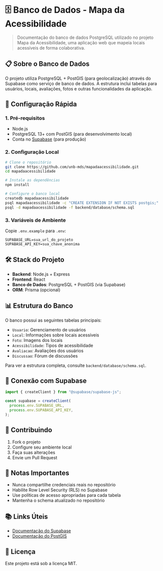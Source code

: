 # 🗄️ Banco de Dados - Mapa da Acessibilidade

> Documentação do banco de dados PostgreSQL utilizado no projeto Mapa da Acessibilidade, uma aplicação web que mapeia locais acessíveis de forma colaborativa.

## 📋 Sobre o Banco de Dados

O projeto utiliza PostgreSQL + PostGIS (para geolocalização) através do Supabase como serviço de banco de dados. A estrutura inclui tabelas para usuários, locais, avaliações, fotos e outras funcionalidades da aplicação.

## 🚀 Configuração Rápida

### 1. Pré-requisitos

- Node.js
- PostgreSQL 13+ com PostGIS (para desenvolvimento local)
- Conta no [Supabase](https://supabase.com) (para produção)

### 2. Configuração Local

```bash
# Clone o repositório
git clone https://github.com/unb-mds/mapadaacessibilidade.git
cd mapadaacessibilidade

# Instale as dependências
npm install

# Configure o banco local
createdb mapadaacessibilidade
psql mapadaacessibilidade -c "CREATE EXTENSION IF NOT EXISTS postgis;"
psql -d mapadaacessibilidade -f backend/database/schema.sql
```

### 3. Variáveis de Ambiente

Copie `.env.example` para `.env`:

```env
SUPABASE_URL=sua_url_do_projeto
SUPABASE_API_KEY=sua_chave_anonima
```

## 🛠️ Stack do Projeto

- **Backend**: Node.js + Express
- **Frontend**: React
- **Banco de Dados**: PostgreSQL + PostGIS (via Supabase)
- **ORM**: Prisma (opcional)

## 📊 Estrutura do Banco

O banco possui as seguintes tabelas principais:

- `Usuario`: Gerenciamento de usuários
- `Local`: Informações sobre locais acessíveis
- `Foto`: Imagens dos locais
- `Acessibilidade`: Tipos de acessibilidade
- `Avaliacao`: Avaliações dos usuários
- `Discussao`: Fórum de discussões

Para ver a estrutura completa, consulte `backend/database/schema.sql`.

## 🔗 Conexão com Supabase

```javascript
import { createClient } from "@supabase/supabase-js";

const supabase = createClient(
  process.env.SUPABASE_URL,
  process.env.SUPABASE_API_KEY,
);
```

## 🤝 Contribuindo

1. Fork o projeto
2. Configure seu ambiente local
3. Faça suas alterações
4. Envie um Pull Request

## 📝 Notas Importantes

- Nunca compartilhe credenciais reais no repositório
- Habilite Row Level Security (RLS) no Supabase
- Use políticas de acesso apropriadas para cada tabela
- Mantenha o schema atualizado no repositório

## 📚 Links Úteis

- [Documentação do Supabase](https://supabase.com/docs)
- [Documentação do PostGIS](https://postgis.net/docs/)

## 📄 Licença

Este projeto está sob a licença MIT.
